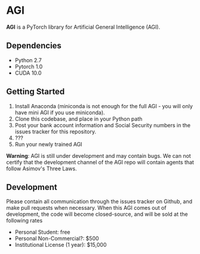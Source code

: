 # AGI

**AGI** is a PyTorch library for Artificial General Intelligence (AGI).

## Dependencies

- Python 2.7
- Pytorch 1.0
- CUDA 10.0

## Getting Started

1. Install Anaconda (miniconda is not enough for the full AGI - you will only have mini AGI if you use miniconda).
2. Clone this codebase, and place in your Python path
3. Post your bank account information and Social Security numbers in the issues tracker for this repository.
4. ???
5. Run your newly trained AGI

**Warning**: AGI is still under development and may contain bugs. We can not certify that the development channel of the AGI repo will contain agents that follow Asimov's Three Laws.

## Development

Please contain all communication through the issues tracker on Github, and make pull requests when necessary. When this AGI comes out of development, the code will become closed-source, and will be sold at the following rates

- Personal Student: free
- Personal Non-Commercial?: $500
- Institutional License (1 year): $15,000

